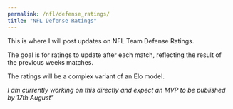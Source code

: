 ```yaml
---
permalink: /nfl/defense_ratings/
title: "NFL Defense Ratings"
---
```


This is where I will post updates on NFL Team Defense Ratings.

The goal is for ratings to update after each match, reflecting the result of the previous weeks matches.

The ratings will be a complex variant of an Elo model.

_I am currently working on this directly and expect an MVP to be published by 17th August"_
